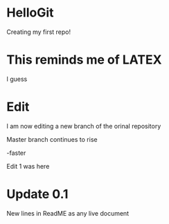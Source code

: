 # HelloGit

Creating my first repo!

# This reminds me of LATEX

I guess

# Edit 

I am now editing a new branch of the orinal repository

Master branch continues to rise

-faster

Edit 1 was here

# Update 0.1

New lines in ReadME as any live document
